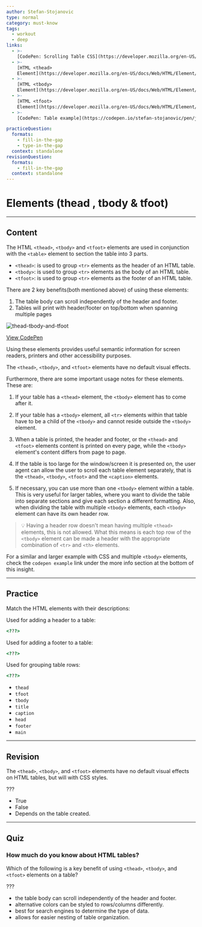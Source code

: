 ```yaml
---
author: Stefan-Stojanovic
type: normal
category: must-know
tags:
  - workout
  - deep
links:
  - >-
    [CodePen: Scrolling Table CSS](https://developer.mozilla.org/en-US/docs/Web/HTML/Element/thead){code}
  - >-
    [HTML <thead>
    Element](https://developer.mozilla.org/en-US/docs/Web/HTML/Element/thead){documentation}
  - >-
    [HTML <tbody>
    Element](https://developer.mozilla.org/en-US/docs/Web/HTML/Element/tbody){documentation}
  - >-
    [HTML <tfoot>
    Element](https://developer.mozilla.org/en-US/docs/Web/HTML/Element/tfoot){documentation}
  - >-
    [CodePen: Table example](https://codepen.io/stefan-stojanovic/pen/jKbJgQ){code}

practiceQuestion:
  formats:
    - fill-in-the-gap
    - type-in-the-gap
  context: standalone
revisionQuestion:
  formats:
    - fill-in-the-gap
  context: standalone
---
```


# Elements (thead , tbody & tfoot)


---

## Content

The HTML `<thead>`, `<tbody>` and `<tfoot>` elements are used in conjunction with the `<table>` element to section the table into 3 parts.

- `<thead>`: is used to group `<tr>` elements as the header of an HTML table.
- `<tbody>`: is used to group `<tr>` elements as the body of an HTML table.
- `<tfoot>`: is used to group `<tr>` elements as the footer of an HTML table.

There are 2 key benefits(both mentioned above) of using these elements:

1. The table body can scroll independently of the header and footer.
2. Tables will print with header/footer on top/bottom when spanning multiple pages

![thead-tbody-and-tfoot](https://img.enkipro.com/73a52ebf6a77be4ba52dfc73d150652d.png)

[View CodePen](https://codepen.io/enkidevs/pen/JBXyoJ)

Using these elements provides useful semantic information for screen readers, printers and other accessibility purposes.

The `<thead>`, `<tbody>`, and `<tfoot>` elements have no default visual effects.

Furthermore, there are some important usage notes for these elements. These are:

1. If your table has a `<thead>` element, the `<tbody>` element has to come after it.

2. If your table has a `<tbody>` element, all `<tr>` elements within that table have to be a child of the `<tbody>` and cannot reside outside the `<tbody>` element.

3. When a table is printed, the header and footer, or the `<thead>` and `<tfoot>` elements content is printed on every page, while the `<tbody>` element's content differs from page to page.

4. If the table is too large for the window/screen it is presented on, the user agent can allow the user to scroll each table element separately, that is the `<thead>`, `<tbody>`, `<tfoot>` and the `<caption>` elements.

5. If necessary, you can use more than one `<tbody>` element within a table. This is very useful for larger tables, where you want to divide the table into separate sections and give each section a different formatting. Also, when dividing the table with multiple `<tbody>` elements, each `<tbody>` element can have its own header row.

> 💡 Having a header row doesn't mean having multiple `<thead>` elements, this is not allowed. What this means is each top row of the `<tbody>` element can be made a header with the appropriate combination of `<tr>` and `<th>` elements.

For a similar and larger example with CSS and multiple `<tbody>` elements, check the `codepen example` link under the more info section at the bottom of this insight.


---

## Practice

Match the HTML elements with their descriptions:

Used for adding a header to a table:
```html
<???>
```

Used for adding a footer to a table:

```html
<???>
```

Used for grouping table rows:

```html
<???>
```

- `thead`
- `tfoot`
- `tbody`
- `title`
- `caption`
- `head`
- `footer`
- `main`


---

## Revision

The `<thead>`, `<tbody>`, and `<tfoot>` elements have no default visual effects on HTML tables, but will with CSS styles.

???

- True
- False
- Depends on the table created.


---

## Quiz

### How much do you know about HTML tables?


Which of the following is a key benefit of using `<thead>`, `<tbody>`, and `<tfoot>` elements on a table?

???

- the table body can scroll independently of the header and footer.
- alternative colors can be styled to rows/columns differently.
- best for search engines to determine the type of data.
- allows for easier nesting of table organization.
